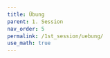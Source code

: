 ```yaml
---
title: Übung
parent: 1. Session
nav_order: 5
permalink: /1st_session/uebung/
use_math: true
---
```


<script type="text/javascript" src="http://cdn.mathjax.org/mathjax/latest/MathJax.js?config=TeX-AMS-MML_HTMLorMML"></script>
<script>

## 1. Übung

Zahlen, Strings, Bedingungen, while-Schleifen

Hausaufgabe: Löse mindestens 6 der folgenden Aufgaben. Ihr dürft die Aufgaben in Gruppen bearbeiten.

Abgabe im ISIS-Kurs, spätestes Abgabedatum wird dort angegeben, Gruppenpartner bitte bei der Abgabe vermerken.

Für einige Aufgaben benötigt ihr Zufallszahlen. Für Fließkomma-Zufallszahlen
zwischen 0 und 1 können Sie die Funktion `random` des Moduls `random` benutzen oder die Funktion `rand` des Moduls `numpy.random`.
Für ganze Zufallszahlen gibt es in den beiden Modulen eine Funktion `randint` (mit kleinen Unterschieden, sehen Sie sich `help(...)` an!).


```python
import random  #importiert random - ab jetzt könnt ihr das Modul im ganzen Notebook aufrufen!
help(random.random)  #gibt aus, was die Funktion random des moduls random tut

import math
help(math.sqrt)
```

### Leichtere Aufgaben

#### 1. Fakultät berechnen
Schreibe ein Programm, das eine natürliche Zahl einliest und deren Fakultät ausgibt.

#### 2. Primzahltest
Schreibe ein Programm, das eine natürliche Zahl einliest und prüft, ob es sich um eine Primzahl handelt.

#### 3. Quersumme
Schreibe ein Programm, das als Eingabe eine ganze Zahl erwartet und die Quersumme ausgibt.


```python
string = "testitest"
for i in range(len(string)):
    print(string[i])
```


```python
for zeichen in string:
    print(zeichen)
```

#### 4. Regelmäßiges Polygon
Schreibe ein Programm, das um Eingabe einer (natürlichen) Zahl n bittet und anschließend  mit der Turtle-Graphik ein n-Eck zeichnet.

#### 5. Harshad-Zahlen
Eine naürliche Zahl heißt Harshad-Zahl, wenn sie durch ihre Quersumme bezüglich der Dezimalschreibweise) teilbar ist. Beispielsweise ist für $$777$$ die Quersumme $$7+7+7=21$$ und teilt $$777$$.

Schreibe ein Programm, dass die Harshard-Zahlen von 1 bis 100 berechnet.

#### 6. Palindrom
Schreibe ein Programm, das einen String einliest und prüft, ob es sich um ein Palindrom handelt.

#### 7. Spiralornament

Zeichne mit der Turtle ein spiralartiges Ornament


<img src="spirale.png" width=300 height=300 />

### Mittelschwere Aufgaben

#### 8. Pi durch Zufallszahlen

Wir betrachten ein Quadrat der Seitenlänge 2 und setzen zufällig einen Punkt auf das Papier. Wie wahrscheinlich ist es, dass ein Punkt weniger als Abstand 1 zum Mittelpunkt hat? Hinweis: hier sind die Module `random` und `math` sehr hilfreich.

Wie lässt sich daraus $\pi$ berechnen? Starthilfe von Daniel Shiffman: https://youtu.be/5cNnf_7e92Q?t=99

#### 9. Random Walk

Simuliere mit Hilfe der Turtlegraphik ein Wesen, dass im Ursprung startet und in jedem Zeitschritt mit Wahrscheinlichkeit 1/4
nach N/W/S/O läuft (eine gewisse Strecke s). Beende die Simulation, wenn das Wesen wieder im Ursprung ist.


Hast du Vermutungen darüber, mit welcher Wahrscheinlichkeit das Wesen überhaupt zurückkehrt oder über die mittlere Dauer der Irrfahrt?  Wie lassen sich solche Hypothesen mit einer Simulation auf Plausibilität überprüfen? (Beweisen könnten lässt sich das allerdings nur mit Hilfe von Mathematik.)

#### 10. Pseudozufallszahlen
Wenn man in Programmen Zufallszahlen benötigt, so werden meist Folgen von Pseudozufallszahlen verwendet, d.h. eine Folge von Zahlen $a_1, a_2, a_3, \ldots$, die für statistische Analysen wie das Ergebnis eines Zufallsprozesses aussehen. Ein einfaches Beispiel solcher Pseudozufallfolgen mit Folgegliedern aus dem Bereich von 0 bis 65535 erhält man durch

$a_{i+1} = (25173 \, a_i + 13849) \% 65536$.

(Dies ist eine übliche Weise für die Definition von Zahlenfolgen: Die Gleichung gibt an, wie man aus einem Folgeglied $a_i$ das nächste Folgeglied $a_{i+1}$ errechnet.) Schreibe ein Programm, das das erste Folgeglied (den **seed**)
vom Nutzer einliest und die nächsten 20 Folgegliedeausgibt.

*Zusatz*: Veranschauliche die Zufallszahlen, indem du durch diese Zahlen die Bewegung einer `turtle` steuerst. Dafür gibt es verschiedene Möglichkeiten. Wenn das Ergebnis schön wirr aussieht, scheint der Zufall zufällig genug zu sein.

#### 11. Häufigkeit der Vokale

Schreibe ein Programm, das für einen String (also Text) die Anzahl der 'e','a','i','o' und 'u' ermittelt.
Man kann statt eines eingegebenen Strings auch einen ganzen Text verwenden.  Kopiere dazu den Text
als Datei (auf ISIS/GitHub stehen als Beispiele *das\_urteil.txt* und *dickens\_martinchuzzlewit.txt*) in das Verzeichnis, wo sich das Programm befindet.

Daran lässt sich die Sprache erkennen, probier es aus!


```python
with open("das_urteil.txt","r") as f:
    text=f.read()
```

#### 12. Buchstaben zu Bild
Schreibe ein Programm, das um die Eingabe einer Zeichenkette aus den Buchstaben 'L','R' und 'G' bittet. Anschließend zeichnet die Turtle-Graphik die Kurve, die durch die Anweisungen 'L' (nach links drehen), 'R' (nach rechts drehen) und 'G' (50 Schritte geradeaus gehen) gegeben ist, also liefert beispielsweise GLGLGLG ein Quadrat.

#### 13. Stern
Schreibe ein Programm, das um Eingabe einer Zahl n bittet und anschließend mithilfe der Turtle-Grafik einen n-zackigen Stern zeichnet.


#### 14. Mäander
Schreibe ein Programm, das nach Eingabe einer Zahl n ein n-fach wiederholtes Mäander-Ornament zeichnet, siehe: https://de.wikipedia.org/wiki/Mäander_(Ornamentik)

#### 15. Eine quadratische Gleichung
Schreibe ein Programm, das die Koeffizienten $a$,$b$,$c$ einer
quadratischen Gleichung $ax^2+bx+c=0$ einliest und die reelle(n) Lösung(en) ausgibt,
bzw. gegebenenfalls eine Meldung, dass es keine reelle Lösung gibt.  
Schreibe eine Variante, die die komplexen Lösungen ausgibt. In beiden Fällen braucht man die Wurzelfunktion `sqrt(x)`, die man entwerder aus `numpy` oder `math` importieren kann.


### Schwere Aufgaben

#### 16. Collatz-Folge
Die Collatz-Folge $(a_n)_{n \in N}$ zum Anfangswert $a_0\in N$ ist wie folgt rekursiv definiert: Ist $a_n$ gerade, so ist $a_{n+1}=\frac{a_n}{2}$, andernfalls $a_{n+1}=3 a_n+1$.  Es ist nicht bekannt, ob diese Folge für alle Anfangswerte irgendwann bei $1$ ankommt (und anschließend periodische weitergeht $1\rightarrow 4 \rightarrow 2 \rightarrow 1 \rightarrow \cdots$.)

Schreibe ein Programm, dass für einen eingebenen Anfangswerd die ersten 100 Folgenglieder ausgibt. Schreibe anschließend eine Variante, die alle Glieder bis zur ersten $1$ und den Index dieser ersten $1$ ausgibt. Schreibe anschließend ein Programm, das im Zahlenbereich bis zu 1 Million (oder gerne auch größer) den Anfangswert mit dem längsten Anfangsstück bis zur ersten $1$ ausgibt.

#### 17. Verschlüsselung mit Caesarchiffre

Bei der Caesarchiffre, einem einfachen Verfahren zur Verschlüsselung von Nachrichten, ersetzt man die Buchstaben mit dem $n$. Nachfolger im Alphabet (zyklisch), also z.B. f"ur $n = 3$ wird a zu d, b zu e, c zu f, ..., w zu z, x zu a, y zu b und z zu c. Aus **eswarschondunkel** wird dann **hvzduvfkrqgxqnho**.
Traditionell verwendet man bei den einfachen Verschlüsselungen keine Groß-/Kleinschreibung, Interpunktion und Leerzeichen -- das Knacken des Codes wäre sonst zu einfach. Ebenso können hier Umlaute und ß besser als ae, oe, ue und ss dargestellt werden.

Schreibe ein Programm, das ein $n$ und den zu verschlüsselnden Klartext einliest und dafür die verschlüsselte Zeichenkette ausgibt.

#### 18. Genomanalyse (zählt doppelt)
Lese mit dem folgenden Stück Code die ganze Datei *protein_ecoli.txt* in einen String. Es handelt sich um den Teil der DNA von E. Coli, der das erste Protein (bezüglich einer in den großen Gendatenbanken festgelegten Reihenfolge) codiert.

Schreibe ein kleines Programm, das das längste Code-Stück sucht, das (überschneidungsfrei) doppelt in dieser Sequenz vorkommt (oder alle längsten Stücke).


```python
%ls *.txt #dieser Befehl wird in der Konsole ausgeführt. Hier sollte die datei "pritein_exoli.txt" auftauchen
```


```python
f = open("protein_ecoli.txt", "r")
seq = ""

for line in f:
    seq = seq + line.rstrip()
f.close()
```


```python

```
